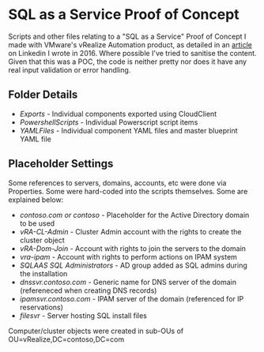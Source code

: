 # SQL as a Service Proof of Concept
Scripts and other files relating to a "SQL as a Service" Proof of Concept I made with VMware's vRealize Automation product, as detailed in an [article](https://www.linkedin.com/pulse/sql-service-proof-concept-2012-vrealize-automation-jesse-boyce) on Linkedin I wrote in 2016.  Where possible I've tried to sanitise the content.  Given that this was a POC, the code is neither pretty nor does it have any real input validation or error handling.

## Folder Details
- *Exports* - Individual components exported using CloudClient
- *PowershellScripts* - Individual Powerscript script items
- *YAMLFiles* - Individual component YAML files and master blueprint YAML file

## Placeholder Settings
Some references to servers, domains, accounts, etc were done via Properties.  Some were hard-coded into the scripts themselves.  Some are explained below:

- *contoso.com or contoso* - Placeholder for the Active Directory domain to be used
- *vRA-CL-Admin* - Cluster Admin account with the rights to create the cluster object
- *vRA-Dom-Join* - Account with rights to join the servers to the domain
- *vra-ipam* - Account with rights to perform actions on IPAM system
- *SQLAAS SQL Administrators* - AD group added as SQL admins during the installation
- *dnssvr.contoso.com* - Generic name for DNS server of the domain (refereneced when creating DNS records)
- *ipamsvr.contoso.com* - IPAM server of the domain (referenced for IP reservations)
- *filesvr* - Server hosting SQL install files

Computer/cluster objects were created in sub-OUs of OU=vRealize,DC=contoso,DC=com
